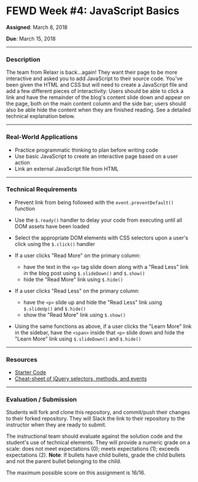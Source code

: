 # FEWD Week #4: JavaScript Basics

**Assigned**: March 8, 2018

**Due**: March 15, 2018

---

### Description 

The team from Relaxr is back...again! They want their page to be more interactive and asked you to add JavaScript to their source code. You've been given the HTML and CSS but will need to create a JavaScript file and add a few different pieces of interactivity:  Users should be able to click a link and have the remainder of the blog's content slide down and appear on the page, both on the main content column and the side bar; users should also be able hide the content when they are finished reading. See a detailed technical explanation below.

---

### Real-World Applications

- Practice programmatic thinking to plan before writing code
- Use basic JavaScript to create an interactive page based on a user action
- Link an external JavaScript file from HTML

---

### Technical Requirements 

- Prevent link from being followed with the ```event.preventDefault()``` function	
- Use the ```$.ready()``` handler to delay your code from executing until all DOM assets have been loaded
- Select the appropriate DOM elements with CSS selectors upon a user's click using the ```$.click()``` handler
- If a user clicks "Read More" on the primary column:

  - have the text in the ```<p>``` tag slide down along with a "Read Less" link in the blog post using  ```$.slideDown()``` and ```$.show()```
  - hide the "Read More" link using ```$.hide()```

- If a user clicks "Read Less" on the primary column:

  - have the ```<p>``` slide up and hide the "Read Less" link using  ```$.slideUp()``` and ```$.hide()```
  - show the "Read More" link using ```$.show()```

- Using the same functions as above, if a user clicks the "Learn More" link in the sidebar, have the ```<span>``` inside that ```<p>``` slide down and hide the "Learn More" link using ```$.slideDown()``` and ```$.hide()```

---

### Resources

- [Starter Code](starter_code)
- [Cheat-sheet of jQuery selectors, methods, and events](http://oscarotero.com/jquery/)

---

### Evaluation / Submission

Students will fork and clone this repository, and commit/push their changes to their forked repository. They will Slack the link to their repository to the instructor when they are ready to submit.

The instructional team should evaluate against the solution code and the student's use of technical elements. They will provide a numeric grade on a scale: does not meet expectations (0); meets expectations (1); exceeds expectations (2). **Note**: If bullets have child bullets, grade the child bullets and not the parent bullet belonging to the child.

The maximum possible score on this assignment is 16/16.
